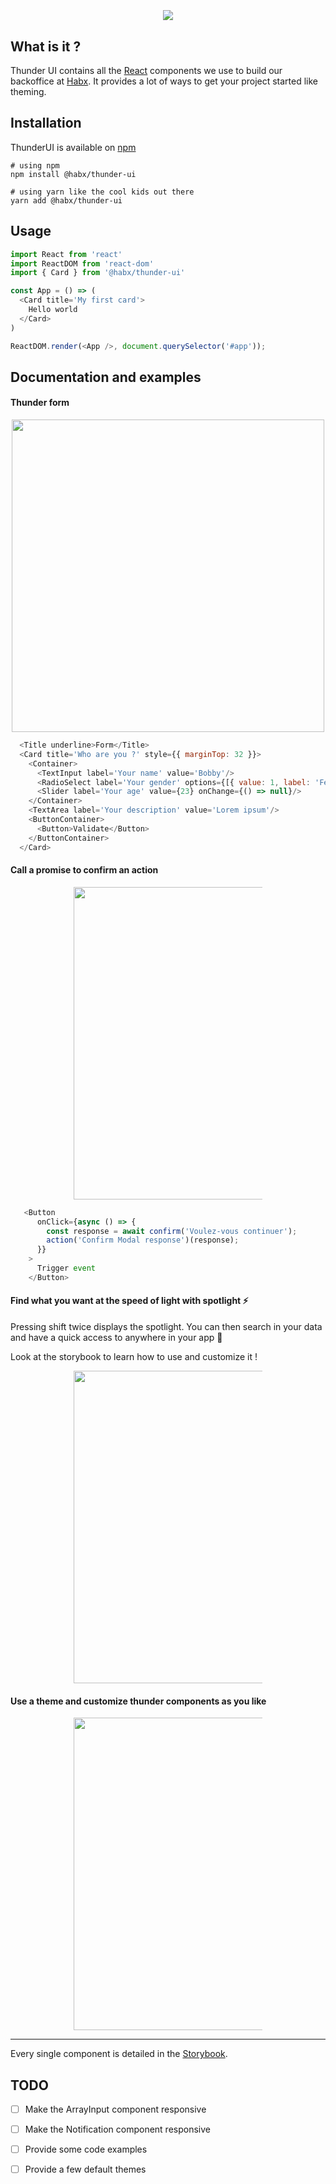 <p align="center" style="font-size: 1.2rem;">
  <img src="https://res.cloudinary.com/habx/image/upload/v1556272989/tech/thunder-ui/thunder-ui.png" />
</p>


## What is it ?

Thunder UI contains all the [React](https://github.com/facebook/react) components we use to build our backoffice at [Habx](https://habx.fr). It provides a lot of ways to get your project started like theming.


## Installation

ThunderUI is available on [npm](https://www.npmjs.com/package/@habx/thunder-ui)


``` shell
# using npm
npm install @habx/thunder-ui

# using yarn like the cool kids out there
yarn add @habx/thunder-ui
```


## Usage

```js
import React from 'react'
import ReactDOM from 'react-dom'
import { Card } from '@habx/thunder-ui'

const App = () => (
  <Card title='My first card'>
    Hello world
  </Card>
)

ReactDOM.render(<App />, document.querySelector('#app'));
```


## Documentation and examples

#### Thunder form

<p align="center">
  <img height="500" src="https://res.cloudinary.com/habx/image/upload/v1556284086/tech/thunder-ui/form_example.png" />
</p>

```js
  <Title underline>Form</Title>
  <Card title='Who are you ?' style={{ marginTop: 32 }}>
    <Container>
      <TextInput label='Your name' value='Bobby'/>
      <RadioSelect label='Your gender' options={[{ value: 1, label: 'Female' }, { value: 0, label: 'Male' }]} value={1} />
      <Slider label='Your age' value={23} onChange={() => null}/>
    </Container>
    <TextArea label='Your description' value='Lorem ipsum'/>
    <ButtonContainer>
      <Button>Validate</Button>
    </ButtonContainer>
  </Card>
```

#### Call a promise to confirm an action

<p align="center" style="margin: 0 20%">
  <img height="500" src="https://res.cloudinary.com/habx/image/upload/v1556284860/tech/thunder-ui/confirm.gif" />
</p>

```js
   <Button
      onClick={async () => {
        const response = await confirm('Voulez-vous continuer');
        action('Confirm Modal response')(response);
      }}
    >
      Trigger event
    </Button>
```


#### Find what you want at the speed of light with spotlight ⚡
Pressing shift twice displays the spotlight. You can then search in your data and have a quick access to anywhere in your app 🚀

Look at the storybook to learn how to use and customize it ! 

<p align="center" style="margin: 0 20%">
  <img height="500" src="https://res.cloudinary.com/habx/image/upload/v1556273749/tech/thunder-ui/spotlight.gif" />
</p>


#### Use a theme and customize thunder components as you like



<p align="center" style="margin: 0 20%">
  <img height="500" src="https://res.cloudinary.com/habx/image/upload/v1556274666/tech/thunder-ui/spotlight_dark.png" />
</p>




----------

Every single component is detailed in the [Storybook](https://habx.github.io/thunder-ui).

## TODO

- [ ] Make the ArrayInput component responsive
- [ ] Make the Notification component responsive
- [ ] Provide some code examples
- [ ] Provide a few default themes

